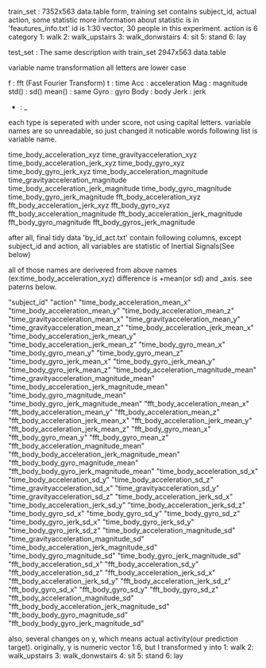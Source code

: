 train_set :  7352x563 data.table form, training set contains subject_id, actual action, some statistic
 more information about statistic is in 'feautures_info.txt'
 id is 1:30 vector, 30 people in this experiment.
 action is 6 category  1: walk 2: walk_upstairs 3: walk_donwstairs 4: sit 5: stand 6: lay

test_set : The same description with train_set 2947x563 data.table

variable name transformation
all letters are lower case

 f : fft (Fast Fourier Transform)
 t : time
 Acc : acceleration
 Mag : magnitude
 std() : sd()
 mean() : same
 Gyro : gyro
 Body : body
 Jerk : jerk
 - : _

each type is seperated with under score, not using capital letters.
variable names are so unreadable, so just changed it noticable words
following list is variable name.

 time_body_acceleration_xyz
 time_gravityacceleration_xyz
 time_body_acceleration_jerk_xyz
 time_body_gyro_xyz
 time_body_gyro_jerk_xyz
 time_body_acceleration_magnitude
 time_gravityacceleration_magnitude
 time_body_acceleration_jerk_magnitude
 time_body_gyro_magnitude
 time_body_gyro_jerk_magnitude
 fft_body_acceleration_xyz
 fft_body_acceleration_jerk_xyz
 fft_body_gyro_xyz
 fft_body_acceleration_magnitude
 fft_body_acceleration_jerk_magnitude
 fft_body_gyro_magnitude
 fft_body_gyros_jerk_magnitude  


 after all, final tidy data 'by_id_act.txt' contain following columns, 
 except subject_id and action, all variables are statistic of Inertial Signals(See below)

 all of those names are derivered from above names (ex:time_body_acceleration_xyz)
 difference is +mean(or sd) and _axis. see paterns below.


"subject_id" 
"action" 
"time_body_acceleration_mean_x" 
"time_body_acceleration_mean_y" 
"time_body_acceleration_mean_z" 
"time_gravityacceleration_mean_x" 
"time_gravityacceleration_mean_y" 
"time_gravityacceleration_mean_z" 
"time_body_acceleration_jerk_mean_x" 
"time_body_acceleration_jerk_mean_y" 
"time_body_acceleration_jerk_mean_z" 
"time_body_gyro_mean_x" 
"time_body_gyro_mean_y" 
"time_body_gyro_mean_z" 
"time_body_gyro_jerk_mean_x" 
"time_body_gyro_jerk_mean_y" 
"time_body_gyro_jerk_mean_z" 
"time_body_acceleration_magnitude_mean" 
"time_gravityacceleration_magnitude_mean" 
"time_body_acceleration_jerk_magnitude_mean" 
"time_body_gyro_magnitude_mean" 
"time_body_gyro_jerk_magnitude_mean" 
"fft_body_acceleration_mean_x" 
"fft_body_acceleration_mean_y" 
"fft_body_acceleration_mean_z" 
"fft_body_acceleration_jerk_mean_x" 
"fft_body_acceleration_jerk_mean_y" 
"fft_body_acceleration_jerk_mean_z" 
"fft_body_gyro_mean_x" 
"fft_body_gyro_mean_y" 
"fft_body_gyro_mean_z" 
"fft_body_acceleration_magnitude_mean" 
"fft_body_body_acceleration_jerk_magnitude_mean" 
"fft_body_body_gyro_magnitude_mean" 
"fft_body_body_gyro_jerk_magnitude_mean" 
"time_body_acceleration_sd_x" 
"time_body_acceleration_sd_y" 
"time_body_acceleration_sd_z" 
"time_gravityacceleration_sd_x" 
"time_gravityacceleration_sd_y" 
"time_gravityacceleration_sd_z" 
"time_body_acceleration_jerk_sd_x" 
"time_body_acceleration_jerk_sd_y" 
"time_body_acceleration_jerk_sd_z" 
"time_body_gyro_sd_x" 
"time_body_gyro_sd_y" 
"time_body_gyro_sd_z" 
"time_body_gyro_jerk_sd_x" 
"time_body_gyro_jerk_sd_y" 
"time_body_gyro_jerk_sd_z" 
"time_body_acceleration_magnitude_sd" 
"time_gravityacceleration_magnitude_sd" 
"time_body_acceleration_jerk_magnitude_sd" 
"time_body_gyro_magnitude_sd" 
"time_body_gyro_jerk_magnitude_sd" 
"fft_body_acceleration_sd_x" 
"fft_body_acceleration_sd_y" 
"fft_body_acceleration_sd_z" 
"fft_body_acceleration_jerk_sd_x" 
"fft_body_acceleration_jerk_sd_y" 
"fft_body_acceleration_jerk_sd_z" 
"fft_body_gyro_sd_x" 
"fft_body_gyro_sd_y" 
"fft_body_gyro_sd_z" 
"fft_body_acceleration_magnitude_sd" 
"fft_body_body_acceleration_jerk_magnitude_sd" 
"fft_body_body_gyro_magnitude_sd" 
"fft_body_body_gyro_jerk_magnitude_sd"



 also, several changes on y, which means actual activity(our prediction target).
 originally, y is numeric vector 1:6, but I transformed y into
 1: walk 2: walk_upstairs 3: walk_donwstairs 4: sit 5: stand 6: lay
